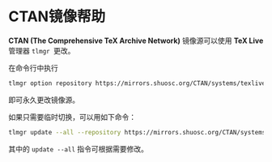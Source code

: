 #  CTAN镜像帮助

**CTAN (The Comprehensive TeX Archive Network)** 镜像源可以使用 **TeX Live** 管理器 `tlmgr `更改。

在命令行中执行

```bash
tlmgr option repository https://mirrors.shuosc.org/CTAN/systems/texlive/tlnet  
```

即可永久更改镜像源。

如果只需要临时切换，可以用如下命令：

```bash
tlmgr update --all --repository https://mirrors.shuosc.org/CTAN/systems/texlive/tlnet  
```

其中的 `update --all`  指令可根据需要修改。